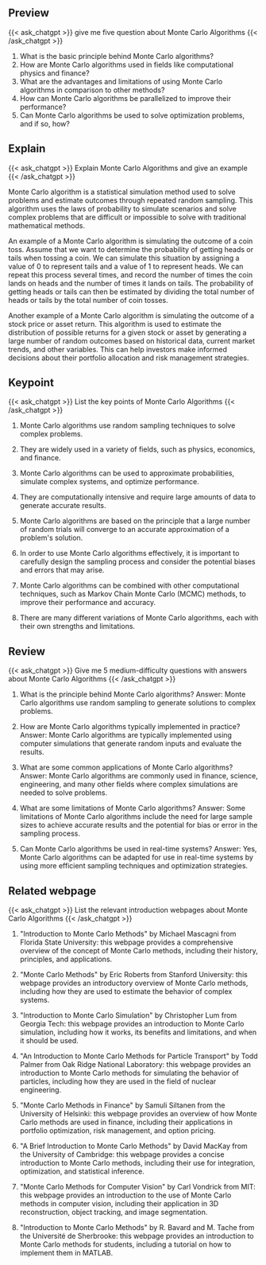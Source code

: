 ## Preview
{{< ask_chatgpt >}}
give me five question about Monte Carlo Algorithms
{{< /ask_chatgpt >}}



1. What is the basic principle behind Monte Carlo algorithms?
2. How are Monte Carlo algorithms used in fields like computational physics and finance?
3. What are the advantages and limitations of using Monte Carlo algorithms in comparison to other methods?
4. How can Monte Carlo algorithms be parallelized to improve their performance?
5. Can Monte Carlo algorithms be used to solve optimization problems, and if so, how?   

## Explain
{{< ask_chatgpt >}}
Explain Monte Carlo Algorithms and give an example
{{< /ask_chatgpt >}}



Monte Carlo algorithm is a statistical simulation method used to solve problems and estimate outcomes through repeated random sampling. This algorithm uses the laws of probability to simulate scenarios and solve complex problems that are difficult or impossible to solve with traditional mathematical methods.

An example of a Monte Carlo algorithm is simulating the outcome of a coin toss. Assume that we want to determine the probability of getting heads or tails when tossing a coin. We can simulate this situation by assigning a value of 0 to represent tails and a value of 1 to represent heads. We can repeat this process several times, and record the number of times the coin lands on heads and the number of times it lands on tails. The probability of getting heads or tails can then be estimated by dividing the total number of heads or tails by the total number of coin tosses.

Another example of a Monte Carlo algorithm is simulating the outcome of a stock price or asset return. This algorithm is used to estimate the distribution of possible returns for a given stock or asset by generating a large number of random outcomes based on historical data, current market trends, and other variables. This can help investors make informed decisions about their portfolio allocation and risk management strategies.   

## Keypoint
{{< ask_chatgpt >}}
List the key points of Monte Carlo Algorithms
{{< /ask_chatgpt >}}



1. Monte Carlo algorithms use random sampling techniques to solve complex problems.

2. They are widely used in a variety of fields, such as physics, economics, and finance.

3. Monte Carlo algorithms can be used to approximate probabilities, simulate complex systems, and optimize performance.

4. They are computationally intensive and require large amounts of data to generate accurate results.

5. Monte Carlo algorithms are based on the principle that a large number of random trials will converge to an accurate approximation of a problem's solution.

6. In order to use Monte Carlo algorithms effectively, it is important to carefully design the sampling process and consider the potential biases and errors that may arise.

7. Monte Carlo algorithms can be combined with other computational techniques, such as Markov Chain Monte Carlo (MCMC) methods, to improve their performance and accuracy.

8. There are many different variations of Monte Carlo algorithms, each with their own strengths and limitations.   

## Review
{{< ask_chatgpt >}}
Give me 5 medium-difficulty questions with answers about Monte Carlo Algorithms
{{< /ask_chatgpt >}}



1) What is the principle behind Monte Carlo algorithms?
Answer: Monte Carlo algorithms use random sampling to generate solutions to complex problems.

2) How are Monte Carlo algorithms typically implemented in practice?
Answer: Monte Carlo algorithms are typically implemented using computer simulations that generate random inputs and evaluate the results.

3) What are some common applications of Monte Carlo algorithms?
Answer: Monte Carlo algorithms are commonly used in finance, science, engineering, and many other fields where complex simulations are needed to solve problems.

4) What are some limitations of Monte Carlo algorithms?
Answer: Some limitations of Monte Carlo algorithms include the need for large sample sizes to achieve accurate results and the potential for bias or error in the sampling process.

5) Can Monte Carlo algorithms be used in real-time systems?
Answer: Yes, Monte Carlo algorithms can be adapted for use in real-time systems by using more efficient sampling techniques and optimization strategies.   

## Related webpage
{{< ask_chatgpt >}}
List the relevant introduction webpages about Monte Carlo Algorithms
{{< /ask_chatgpt >}}



1. "Introduction to Monte Carlo Methods" by Michael Mascagni from Florida State University: this webpage provides a comprehensive overview of the concept of Monte Carlo methods, including their history, principles, and applications.

2. "Monte Carlo Methods" by Eric Roberts from Stanford University: this webpage provides an introductory overview of Monte Carlo methods, including how they are used to estimate the behavior of complex systems.

3. "Introduction to Monte Carlo Simulation" by Christopher Lum from Georgia Tech: this webpage provides an introduction to Monte Carlo simulation, including how it works, its benefits and limitations, and when it should be used.

4. "An Introduction to Monte Carlo Methods for Particle Transport" by Todd Palmer from Oak Ridge National Laboratory: this webpage provides an introduction to Monte Carlo methods for simulating the behavior of particles, including how they are used in the field of nuclear engineering.

5. "Monte Carlo Methods in Finance" by Samuli Siltanen from the University of Helsinki: this webpage provides an overview of how Monte Carlo methods are used in finance, including their applications in portfolio optimization, risk management, and option pricing.

6. "A Brief Introduction to Monte Carlo Methods" by David MacKay from the University of Cambridge: this webpage provides a concise introduction to Monte Carlo methods, including their use for integration, optimization, and statistical inference.

7. "Monte Carlo Methods for Computer Vision" by Carl Vondrick from MIT: this webpage provides an introduction to the use of Monte Carlo methods in computer vision, including their application in 3D reconstruction, object tracking, and image segmentation.

8. "Introduction to Monte Carlo Methods" by R. Bavard and M. Tache from the Université de Sherbrooke: this webpage provides an introduction to Monte Carlo methods for students, including a tutorial on how to implement them in MATLAB.   

